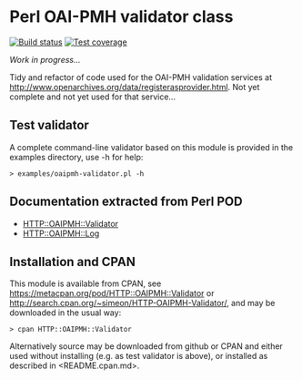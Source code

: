 # Perl OAI-PMH validator class

[![Build status](https://travis-ci.org/zimeon/oaipmh-validator.svg?branch=master)](https://travis-ci.org/zimeon/oaipmh-validator)
[![Test coverage](https://coveralls.io/repos/zimeon/oaipmh-validator/badge.png?branch=master)](https://coveralls.io/r/zimeon/oaipmh-validator?branch=master)

*Work in progress...*

Tidy and refactor of code used for the OAI-PMH validation services
at <http://www.openarchives.org/data/registerasprovider.html>. Not yet
complete and not yet used for that service...

## Test validator

A complete command-line validator based on this module is provided in
the examples directory, use -h for help:

```
> examples/oaipmh-validator.pl -h
```

## Documentation extracted from Perl POD

  * [HTTP::OAIPMH::Validator](Validator.md)
  * [HTTP::OAIPMH::Log](Log.md)

## Installation and CPAN

This module is available from CPAN, see 
<https://metacpan.org/pod/HTTP::OAIPMH::Validator> or 
<http://search.cpan.org/~simeon/HTTP-OAIPMH-Validator/>,
and may be downloaded in the usual way:

```
> cpan HTTP::OAIPMH::Validator
```

Alternatively source may be downloaded from github or CPAN and
either used without installing (e.g. as test validator is above),
or installed as described in <README.cpan.md>.
